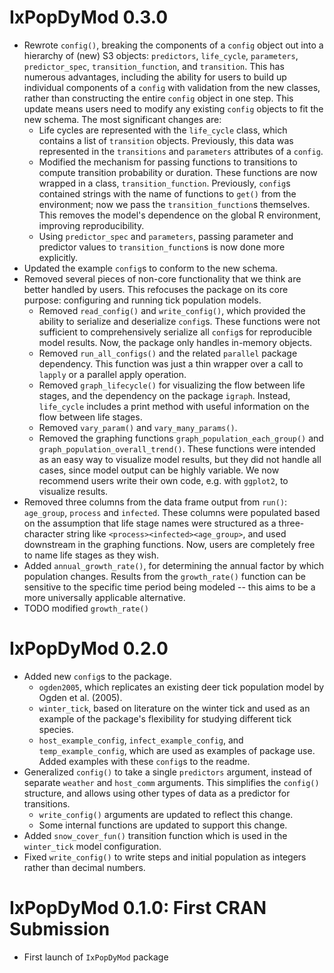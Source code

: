 # IxPopDyMod 0.3.0

-   Rewrote `config()`, breaking the components of a `config` object out into a hierarchy of (new) S3 objects: `predictors`, `life_cycle`, `parameters`, `predictor_spec`, `transition_function`, and `transition`. This has numerous advantages, including the ability for users to build up individual components of a `config` with validation from the new classes, rather than constructing the entire `config` object in one step. This update means users need to modify any existing `config` objects to fit the new schema. The most significant changes are:
    -   Life cycles are represented with the `life_cycle` class, which contains a list of `transition` objects. Previously, this data was represented in the `transitions` and `parameters` attributes of a `config`.
    -   Modified the mechanism for passing functions to transitions to compute transition probability or duration. These functions are now wrapped in a class, `transition_function`. Previously, `config`s contained strings with the name of functions to `get()` from the environment; now we pass the `transition_function`s themselves. This removes the model's dependence on the global R environment, improving reproducibility.
    -   Using `predictor_spec` and `parameters`, passing parameter and predictor values to `transition_function`s is now done more explicitly.
-   Updated the example `config`s to conform to the new schema.
-   Removed several pieces of non-core functionality that we think are better handled by users. This refocuses the package on its core purpose: configuring and running tick population models.
    -   Removed `read_config()` and `write_config()`, which provided the ability to serialize and deserialize `config`s. These functions were not sufficient to comprehensively serialize all `config`s for reproducible model results. Now, the package only handles in-memory objects.
    -   Removed `run_all_configs()` and the related `parallel` package dependency. This function was just a thin wrapper over a call to `lapply` or a parallel apply operation.
    -   Removed `graph_lifecycle()` for visualizing the flow between life stages, and the dependency on the package `igraph`. Instead, `life_cycle` includes a print method with useful information on the flow between life stages.
    -   Removed `vary_param()` and `vary_many_params()`.
    -   Removed the graphing functions `graph_population_each_group()` and `graph_population_overall_trend()`. These functions were intended as an easy way to visualize model results, but they did not handle all cases, since model output can be highly variable. We now recommend users write their own code, e.g. with `ggplot2`, to visualize results.
-   Removed three columns from the data frame output from `run()`: `age_group`, `process` and `infected`. These columns were populated based on the assumption that life stage names were structured as a three-character string like `<process><infected><age_group>`, and used downstream in the graphing functions. Now, users are completely free to name life stages as they wish.
-   Added `annual_growth_rate()`, for determining the annual factor by which population changes. Results from the `growth_rate()` function can be sensitive to the specific time period being modeled -- this aims to be a more universally applicable alternative.
-   TODO modified `growth_rate()`

# IxPopDyMod 0.2.0

-   Added new `config`s to the package.
    -   `ogden2005`, which replicates an existing deer tick population model by Ogden et al. (2005).
    -   `winter_tick`, based on literature on the winter tick and used as an example of the package's flexibility for studying different tick species.
    -   `host_example_config`, `infect_example_config`, and `temp_example_config`, which are used as examples of package use. Added examples with these `config`s to the readme.
-   Generalized `config()` to take a single `predictors` argument, instead of separate `weather` and `host_comm` arguments. This simplifies the `config()` structure, and allows using other types of data as a predictor for transitions.
    -   `write_config()` arguments are updated to reflect this change.
    -   Some internal functions are updated to support this change.
-   Added `snow_cover_fun()` transition function which is used in the `winter_tick` model configuration.
-   Fixed `write_config()` to write steps and initial population as integers rather than decimal numbers.

# IxPopDyMod 0.1.0: First CRAN Submission

-   First launch of `IxPopDyMod` package
